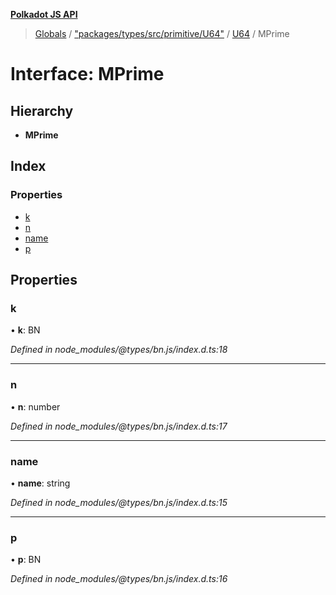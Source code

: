 **[Polkadot JS API](../README.md)**

> [Globals](../globals.md) / ["packages/types/src/primitive/U64"](../modules/_packages_types_src_primitive_u64_.md) / [U64](../classes/_packages_types_src_primitive_u64_.u64.md) / MPrime

# Interface: MPrime

## Hierarchy

* **MPrime**

## Index

### Properties

* [k](_packages_types_src_primitive_u64_.u64.mprime.md#k)
* [n](_packages_types_src_primitive_u64_.u64.mprime.md#n)
* [name](_packages_types_src_primitive_u64_.u64.mprime.md#name)
* [p](_packages_types_src_primitive_u64_.u64.mprime.md#p)

## Properties

### k

•  **k**: BN

*Defined in node_modules/@types/bn.js/index.d.ts:18*

___

### n

•  **n**: number

*Defined in node_modules/@types/bn.js/index.d.ts:17*

___

### name

•  **name**: string

*Defined in node_modules/@types/bn.js/index.d.ts:15*

___

### p

•  **p**: BN

*Defined in node_modules/@types/bn.js/index.d.ts:16*

